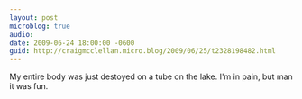 ```yaml
---
layout: post
microblog: true
audio: 
date: 2009-06-24 18:00:00 -0600
guid: http://craigmcclellan.micro.blog/2009/06/25/t2328198482.html
---
```

My entire body was just destoyed on a tube on the lake. I'm in pain, but man it was fun.
